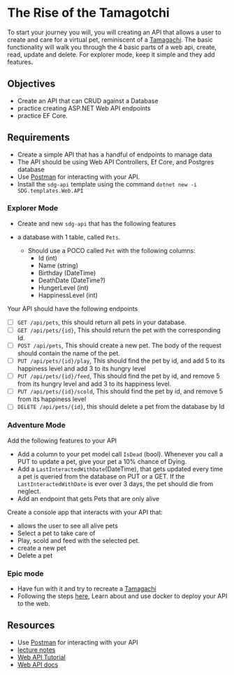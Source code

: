 # The Rise of the Tamagotchi

To start your journey you will, you will creating an API that allows a user to create and care for a virtual pet, reminiscent of a [Tamagachi](https://en.wikipedia.org/wiki/Tamagotchi). The basic functionality will walk you through the 4 basic parts of a web api, create, read, update and delete. For explorer mode, keep it simple and they add features.

## Objectives

- Create an API that can CRUD against a Database
- practice creating ASP.NET Web API endpoints
- practice EF Core.

## Requirements

- Create a simple API that has a handful of endpoints to manage data
- The API should be using Web API Controllers, Ef Core, and Postgres database
- Use [Postman](https://www.postman.com/) for interacting with your API.
- Install the `sdg-api` template using the command `dotnet new -i SDG.templates.Web.API`

### Explorer Mode

- Create and new `sdg-api` that has the following features

- a database with 1 table, called `Pets`.
  - Should use a POCO called `Pet` with the following columns:
    - Id (int)
    - Name (string)
    - Birthday (DateTime)
    - DeathDate (DateTime?)
    - HungerLevel (int)
    - HappinessLevel (int)

Your API should have the following endpoints

- [ ] `GET /api/pets`, this should return all pets in your database.
- [ ] `GET /api/pets/{id}`, This should return the pet with the corresponding Id.
- [ ] `POST /api/pets`, This should create a new pet. The body of the request should contain the name of the pet.
- [ ] `PUT /api/pets/{id}/play`, This should find the pet by id, and add 5 to its happiness level and add 3 to its hungry level
- [ ] `PUT /api/pets/{id}/feed`, This should find the pet by id, and remove 5 from its hungry level and add 3 to its happiness level.
- [ ] `PUT /api/pets/{id}/scold`, This should find the pet by id, and remove 5 from its happiness level
- [ ] `DELETE /api/pets/{id}`, this should delete a pet from the database by Id

### Adventure Mode

Add the following features to your API

- Add a column to your pet model call `IsDead` (bool). Whenever you call a PUT to update a pet, give your pet a 10% chance of Dying.
- Add a `LastInteractedWithDate`(DateTime), that gets updated every time a pet is queried from the database on PUT or a GET. If the `LastInteractedWithDate` is ever over 3 days, the pet should die from neglect.
- Add an endpoint that gets Pets that are only alive

Create a console app that interacts with your API that:

- allows the user to see all alive pets
- Select a pet to take care of
- Play, scold and feed with the selected pet.
- create a new pet
- Delete a pet

### Epic mode

- Have fun with it and try to recreate a [Tamagachi](https://en.wikipedia.org/wiki/Tamagotchi)
- Following the steps [here](https://suncoast.io/handbook/curriculum/back-end/full-stack-i/lecture/dotnet/08-deployment/), Learn about and use docker to deploy your API to the web.

## Resources

- Use [Postman](https://www.postman.com/) for interacting with your API
- [lecture notes](https://suncoast.io/handbook/curriculum/back-end/full-stack-i/lecture/dotnet)
- [Web API Tutorial](https://docs.microsoft.com/en-us/aspnet/core/tutorials/first-web-api?view=aspnetcore-3.1)
- [Web API docs](https://dotnet.microsoft.com/apps/aspnet/apis)
